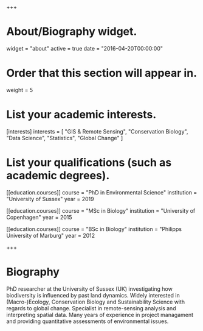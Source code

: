 +++
# About/Biography widget.
widget = "about"
active = true
date = "2016-04-20T00:00:00"

# Order that this section will appear in.
weight = 5

# List your academic interests.
[interests]
  interests = [
    "GIS & Remote Sensing",
    "Conservation Biology",
    "Data Science",
    "Statistics",
    "Global Change"
  ]

# List your qualifications (such as academic degrees).
[[education.courses]]
  course = "PhD in Environmental Science"
  institution = "University of Sussex"
  year = 2019

[[education.courses]]
  course = "MSc in Biology"
  institution = "University of Copenhagen"
  year = 2015

[[education.courses]]
  course = "BSc in Biology"
  institution = "Philipps University of Marburg"
  year = 2012

+++

# Biography

PhD researcher at the University of Sussex (UK) investigating how biodiversity is influenced by past land dynamics. Widely interested in (Macro-)Ecology, Conservation Biology and Sustainability Science with regards to global change. Specialist in remote-sensing analysis and interpreting spatial data. Many years of experience in project managament and providing quantitative assessments of environmental issues.
